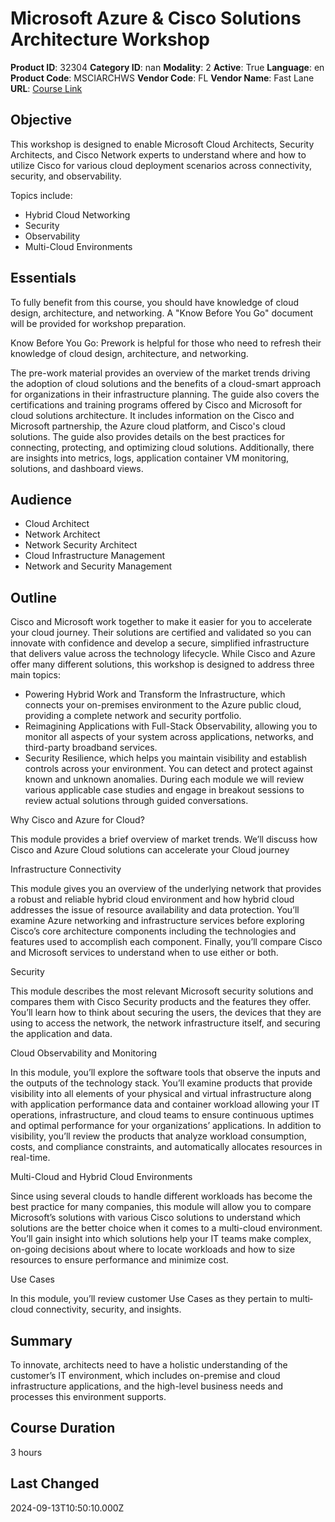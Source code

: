 # Microsoft Azure & Cisco Solutions Architecture Workshop

**Product ID**: 32304
**Category ID**: nan
**Modality**: 2
**Active**: True
**Language**: en
**Product Code**: MSCIARCHWS
**Vendor Code**: FL
**Vendor Name**: Fast Lane
**URL**: [Course Link](https://www.fastlaneus.com/course/training-msciarchws)

## Objective
This workshop is designed to enable Microsoft Cloud Architects, Security Architects, and Cisco Network experts to understand where and how to utilize Cisco for various cloud deployment scenarios across connectivity, security, and observability.

Topics include:



- Hybrid Cloud Networking
- Security
- Observability
- Multi-Cloud Environments

## Essentials
To fully benefit from this course, you should have knowledge of cloud design, architecture, and networking. A "Know Before You Go" document will be provided for workshop preparation. 

Know Before You Go:
Prework is helpful for those who need to refresh their knowledge of cloud design, architecture, and networking.

The pre-work material provides an overview of the market trends driving the adoption of cloud solutions and the benefits of a cloud-smart approach for organizations in their infrastructure planning. The guide also covers the certifications and training programs offered by Cisco and Microsoft for cloud solutions architecture. It includes information on the Cisco and Microsoft partnership, the Azure cloud platform, and Cisco's cloud solutions. The guide also provides details on the best practices for connecting, protecting, and optimizing cloud solutions. Additionally, there are insights into metrics, logs, application container VM monitoring, solutions, and dashboard views.

## Audience
- Cloud Architect
- Network Architect
- Network Security Architect
- Cloud Infrastructure Management
- Network and Security Management

## Outline
Cisco and Microsoft work together to make it easier for you to accelerate your cloud journey. Their solutions are certified and validated so you can innovate with confidence and develop a secure, simplified infrastructure that delivers value across the technology lifecycle. While Cisco and Azure offer many different solutions, this workshop is designed to address three main topics:



- Powering Hybrid Work and Transform the Infrastructure, which connects your on-premises environment to the Azure public cloud, providing a complete network and security portfolio.
- Reimagining Applications with Full-Stack Observability, allowing you to monitor all aspects of your system across applications, networks, and third-party broadband services.
- Security Resilience, which helps you maintain visibility and establish controls across your environment. You can detect and protect against known and unknown anomalies.
During each module we will review various applicable case studies and engage in breakout sessions to review actual solutions through guided conversations.

Why Cisco and Azure for Cloud?


This module provides a brief overview of market trends. We’ll discuss how Cisco and Azure Cloud solutions can accelerate your Cloud journey

Infrastructure Connectivity


This module gives you an overview of the underlying network that provides a robust and reliable hybrid cloud environment and how hybrid cloud addresses the issue of resource availability and data protection. You’ll examine Azure networking and infrastructure services before exploring Cisco’s core architecture components including the technologies and features used to accomplish each component. Finally, you’ll compare Cisco and Microsoft services to understand when to use either or both.

Security


This module describes the most relevant Microsoft security solutions and compares them with Cisco Security products and the features they offer. You’ll learn how to think about securing the users, the devices that they are using to access the network, the network infrastructure itself, and securing the application and data.

Cloud Observability and Monitoring


In this module, you’ll explore the software tools that observe the inputs and the outputs of the technology stack. You’ll examine products that provide visibility into all elements of your physical and virtual infrastructure along with application performance data and container workload allowing your IT operations, infrastructure, and cloud teams to ensure continuous uptimes and optimal performance for your organizations’ applications. In addition to visibility, you’ll review the products that analyze workload consumption, costs, and compliance constraints, and automatically allocates resources in real-time. 

Multi-Cloud and Hybrid Cloud Environments

 
Since using several clouds to handle different workloads has become the best practice for many companies, this module will allow you to compare Microsoft’s solutions with various Cisco solutions to understand which solutions are the better choice when it comes to a multi-cloud environment. You’ll gain insight into which solutions help your IT teams make complex, on-going decisions about where to locate workloads and how to size resources to ensure performance and minimize cost.

Use Cases


In this module, you’ll review customer Use Cases as they pertain to multi‐cloud connectivity, security, and insights.

## Summary
To innovate, architects need to have a holistic understanding of the customer’s IT environment, which includes on-premise and cloud infrastructure applications, and the high-level business needs and processes this environment supports.

## Course Duration
3 hours

## Last Changed
2024-09-13T10:50:10.000Z
